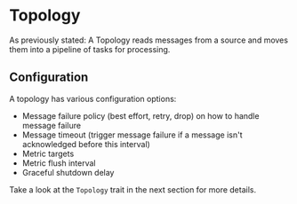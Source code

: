 # Topology

As previously stated: A Topology reads messages from a source and moves them into a pipeline of tasks for processing.

## Configuration

A topology has various configuration options:

- Message failure policy (best effort, retry, drop) on how to handle message failure
- Message timeout (trigger message failure if a message isn't acknowledged before this interval)
- Metric targets
- Metric flush interval
- Graceful shutdown delay

Take a look at the `Topology` trait in the next section for more details.